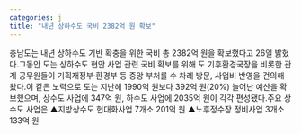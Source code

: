 ```yaml
---
categories: j
title: "내년 상하수도 국비 2382억 원 확보"
---
```

충남도는 내년 상하수도 기반 확충을 위한 국비 총 2382억 원을 확보했다고 26일 밝혔다.그동안 도는 상하수도 현안 사업 관련 국비 확보를 위해 도 기후환경국장을 비롯한 관계 공무원들이 기획재정부·환경부 등 중앙 부처를 수 차례 방문, 사업비 반영을 건의해 왔다.이 같은 노력으로 도는 지난해 1990억 원보다 392억 원(20%) 늘어난 예산을 확보했으며, 상수도 사업에 347억 원, 하수도 사업에 2035억 원이 각각 편성됐다.주요 상수도 사업은 ▲지방상수도 현대화사업 7개소 201억 원 ▲노후정수장 정비사업 3개소 133억 원